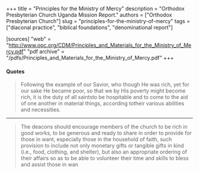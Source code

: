 +++
title = "Principles for the Ministry of Mercy"
description = "Orthodox Presbyterian Church Uganda Mission Report."
authors = ["Orthodox Presbyterian Church"]
slug = "principles-for-the-ministry-of-mercy"
tags = ["diaconal practice", "biblical foundations", "denominational report"]

[sources]
"web" = "http://www.opc.org/CDM/Principles_and_Materials_for_the_Ministry_of_Mercy.pdf"
"pdf archive" = "/pdfs/Principles_and_Materials_for_the_Ministry_of_Mercy.pdf"
+++

#### Quotes

> Following the example of our Savior, who though He was rich, yet for our sake He became poor, so that we by His poverty might become rich, it is the duty of all saintsto be hospitable and to come to the aid of one another in material things, according totheir various abilities and necessities.

------

> The deacons should encourage members of the church to be rich in good works, to be generous and ready to share in order to provide for those in want, especially those in the household of faith, such provision to include not only monetary gifts or tangible gifts in kind (i.e., food, clothing, and shelter), but also an appropriate ordering of their affairs so as to be able to volunteer their time and skills to bless and assist those in wan